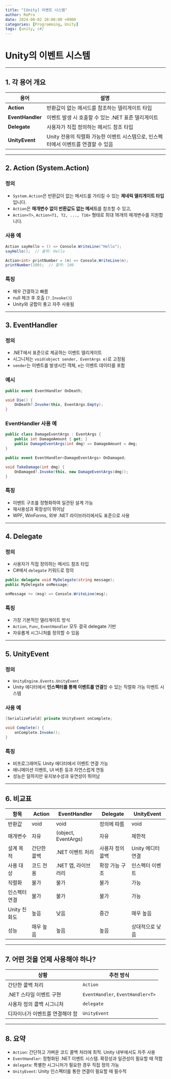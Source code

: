 ```yaml
---
title: "[Unity] 이벤트 시스템"
author: RePro
date: 2024-08-02 10:00:00 +0900
categories: [Programming, Unity]
tags: [unity, c#]
---
```


# Unity의 이벤트 시스템
---

## 1. 각 용어 개요

| 용어 | 설명 |
|------|------|
| **Action** | 반환값이 없는 메서드를 참조하는 델리게이트 타입 |
| **EventHandler** | 이벤트 발생 시 호출할 수 있는 .NET 표준 델리게이트 |
| **Delegate** | 사용자가 직접 정의하는 메서드 참조 타입 |
| **UnityEvent** | Unity 전용의 직렬화 가능한 이벤트 시스템으로, 인스펙터에서 이벤트를 연결할 수 있음 |

---

## 2. Action (System.Action)

### 정의
- `System.Action`은 반환값이 없는 메서드를 가리킬 수 있는 **제네릭 델리게이트 타입**입니다.
- `Action`은 **매개변수 없이 반환값도 없는 메서드**를 참조할 수 있고,
- `Action<T>`, `Action<T1, T2, ..., T16>` 형태로 최대 16개의 매개변수를 지원합니다.

### 사용 예
```csharp
Action sayHello = () => Console.WriteLine("Hello");
sayHello();  // 출력: Hello

Action<int> printNumber = (n) => Console.WriteLine(n);
printNumber(100);  // 출력: 100
```

### 특징
- 매우 간결하고 빠름
- null 체크 후 호출 (`?.Invoke()`)
- Unity와 궁합이 좋고 자주 사용됨

---

## 3. EventHandler

### 정의
- .NET에서 표준으로 제공하는 이벤트 델리게이트
- 시그니처는 `void(object sender, EventArgs e)`로 고정됨
- `sender`는 이벤트를 발생시킨 객체, `e`는 이벤트 데이터를 포함

### 예시
```csharp
public event EventHandler OnDeath;

void Die() {
    OnDeath?.Invoke(this, EventArgs.Empty);
}
```

### EventHandler<T> 사용 예
```csharp
public class DamageEventArgs : EventArgs {
    public int DamageAmount { get; }
    public DamageEventArgs(int dmg) => DamageAmount = dmg;
}

public event EventHandler<DamageEventArgs> OnDamaged;

void TakeDamage(int dmg) {
    OnDamaged?.Invoke(this, new DamageEventArgs(dmg));
}
```

### 특징
- 이벤트 구조를 정형화하여 일관된 설계 가능
- 재사용성과 확장성이 뛰어남
- WPF, WinForms, 외부 .NET 라이브러리에서도 표준으로 사용

---

## 4. Delegate

### 정의
- 사용자가 직접 정의하는 메서드 참조 타입
- C#에서 `delegate` 키워드로 정의

```csharp
public delegate void MyDelegate(string message);
public MyDelegate onMessage;

onMessage += (msg) => Console.WriteLine(msg);
```

### 특징
- 가장 기본적인 델리게이트 방식
- `Action`, `Func`, `EventHandler` 모두 결국 delegate 기반
- 자유롭게 시그니처를 정의할 수 있음

---

## 5. UnityEvent

### 정의
- `UnityEngine.Events.UnityEvent`
- Unity 에디터에서 **인스펙터를 통해 이벤트를 연결**할 수 있는 직렬화 가능 이벤트 시스템

### 사용 예
```csharp
[SerializeField] private UnityEvent onComplete;

void Complete() {
    onComplete.Invoke();
}
```

### 특징
- 비프로그래머도 Unity 에디터에서 이벤트 연결 가능
- 애니메이션 이벤트, UI 버튼 등과 자연스럽게 연동
- 성능은 덜하지만 유지보수성과 유연성이 뛰어남

---

## 6. 비교표

| 항목 | Action | EventHandler | Delegate | UnityEvent |
|------|--------|--------------|----------|------------|
| 반환값 | void | void | 정의에 따름 | void |
| 매개변수 | 자유 | (object, EventArgs) | 자유 | 제한적 |
| 설계 목적 | 간단한 콜백 | .NET 이벤트 처리 | 사용자 정의 콜백 | Unity 에디터 연결 |
| 사용 대상 | 코드 전용 | .NET 앱, 라이브러리 | 확장 가능 구조 | 인스펙터 이벤트 |
| 직렬화 | 불가 | 불가 | 불가 | 가능 |
| 인스펙터 연결 | 불가 | 불가 | 불가 | 가능 |
| Unity 친화도 | 높음 | 낮음 | 중간 | 매우 높음 |
| 성능 | 매우 높음 | 높음 | 높음 | 상대적으로 낮음 |

---

## 7. 어떤 것을 언제 사용해야 하나?

| 상황 | 추천 방식 |
|------|------------|
| 간단한 콜백 처리 | `Action` |
| .NET 스타일 이벤트 구현 | `EventHandler`, `EventHandler<T>` |
| 사용자 정의 콜백 시그니처 | `delegate` |
| 디자이너가 이벤트를 연결해야 함 | `UnityEvent` |

---

## 8. 요약

- `Action`: 간단하고 가벼운 코드 콜백 처리에 최적. Unity 내부에서도 자주 사용
- `EventHandler`: 정형화된 .NET 이벤트 시스템. 확장성과 일관성이 필요할 때 적합
- `delegate`: 특별한 시그니처가 필요한 경우 직접 정의 가능
- `UnityEvent`: Unity 인스펙터를 통한 연결이 필요할 때 필수적
